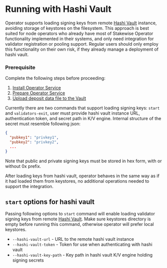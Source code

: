 # Running with Hashi Vault

Operator supports loading signing keys from remote [Hashi Vault](https://github.com/hashicorp/vault) instance, avoiding storage of keystores on the filesystem. This approach is best suited for node operators who already have most of Stakewise Operator functionality implemented in their systems, and only need integration for validator registration or pooling support. Regular users should only employ this functionality on their own risk, if they already manage a deployment of hashi vault.

### Prerequisite

Complete the following steps before proceeding:

1. [Install Operator Service](https://docs.stakewise.io/for-operators/operator-service#install-operator-service)
2. [Prepare Operator Service](https://docs.stakewise.io/for-operators/operator-service#prepare-operator-service)
3. [Upload deposit data file to the Vault](https://docs.stakewise.io/for-operators/operator-service#upload-deposit-data-file-to-vault)

Currently there are two commands that support loading signing keys: `start` and `validators-exit`, user must provide hashi vault instance URL, authentication token, and secret path in K/V engine. Internal structure of the secret must resemble following json:

```json
{
  "pubkey1": "privkey1",
  "pubkey2": "privkey2",
  ...
}
```

Note that public and private signing keys must be stored in hex form, with or without 0x prefix.

After loading keys from hashi vault, operator behaves in the same way as if it had loaded them from keystores, no additional operations needed to support the integration.

## `start` options for hashi vault

Passing following options to `start` command will enable loading validator signing keys from remote [Hashi Vault](https://github.com/hashicorp/vault). Make sure keystores directory is empty before running this command, otherwise operator will prefer local keystores.

* `--hashi-vault-url` - URL to the remote hashi vault instance
* `--hashi-vault-token` - Token for use when authenticating with hashi vault
* `--hashi-vault-key-path` - Key path in hashi vault K/V engine holding signing secrets
